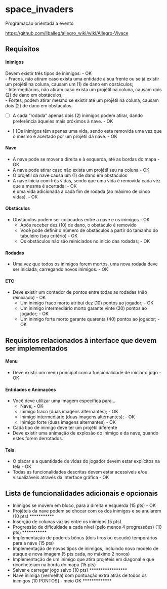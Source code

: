 # space_invaders

Programação orientada a evento  

https://github.com/liballeg/allegro_wiki/wiki/Allegro-Vivace

## Requisitos

#### Inimigos
Devem existir três tipos de inimigos: - OK  
    - Fracos, não atiram caso exista uma entidade à sua frente ou se já existir um projétil na coluna, causam um (1) de dano em obstáculos;  
    - Intermediários, não atiram caso exista um projétil na coluna, causam dois (2) de dano em obstáculos;  
    - Fortes, podem atirar mesmo se existir até um projétil na coluna, causam dois (2) de dano em obstáculos.  
- [ ] A cada “rodada” apenas dois (2) inimigos podem atirar, dando preferência àqueles mais próximos à nave. - OK  
- [ ]Os inimigos têm apenas uma vida, sendo esta removida uma vez que o mesmo é acertado por um projétil da nave. - OK  

#### Nave
- A nave pode se mover a direita e à esquerda, até as bordas do mapa - OK  
- A nave pode atirar caso não exista um projétil seu na coluna - OK  
- O projétil da nave causa um (1) de dano em obstáculos  
- A nave inicia com três vidas, sendo que uma vida é removida cada vez que a mesma é acertada; - OK  
    e uma vida adicionada a cada fim de rodada (ao máximo de cinco vidas). - OK  

#### Obstáculos
- Obstáculos podem ser colocados entre a nave e os inimigos - OK  
    - Após receber dez (10) de dano, o obstáculo é removido  
    - Você pode definir o número de obstáculos a partir do tamanho do tabuleiro (seu critério) - OK  
    - Os obstáculos não são reiniciados no início das rodadas; - OK  

#### Rodadas
- Uma vez que todos os inimigos forem mortos, uma nova rodada deve ser iniciada, carregando novos inimigos. - OK  

#### ETC
- Deve existir um contador de pontos entre todas as rodadas (não reiniciado) - OK  
    - Um inimigo fraco morto atribui dez (10) pontos ao jogador; - OK  
    - Um inimigo intermediário morto garante vinte (20) pontos ao jogador; - OK  
    - Um inimigo forte morto garante quarenta (40) pontos ao jogador; - OK  
 
## Requisitos relacionados à interface que devem ser implementados

#### Menu
- Deve existir um menu principal com a funcionalidade de iniciar o jogo - OK  

#### Entidades e Animações
- Você deve utilizar uma imagem específica para...  
    - Nave; - OK  
    - Inimigo fraco (duas imagens alternantes); - OK  
    - Inimigo intermediário (duas imagens alternantes); - OK  
    - Inimigo forte (duas imagens alternantes) - OK  
- Cada tipo de inimigo deve ter um projétil diferente  
- Deve existir uma animação de explosão do inimigo e da nave, quando estes forem derrotados.  

#### Tela
- O placar e a quantidade de vidas do jogador devem estar explícitos na tela - OK  
- Todas as funcionalidades descritas devem estar acessíveis e/ou visualizáveis através da interface gráfica - OK  

## Lista de funcionalidades adicionais e opcionais
- Inimigos se movem em bloco, para a direita e esquerda (15 pts) - OK  
- Projéteis da nave podem se chocar com os dos inimigos e se anularem (10 pts) ***********  
- Inserção de colunas vazias entre os inimigos (5 pts)  
- Progressão de dificuldade a cada nível (pelo menos 4 progressões) (10 pts) ***********  
- Implementação de poderes bônus (dois tiros ou escudo) temporários para a nave (15 pts)  
- Implementação de novos tipos de inimigos, incluindo novo modelo de ataque e nova imagem (5 pts cada, no máximo 2 novos)  
- Implementação de um inimigo que atira projéteis em diagonal e que ricocheteiam na borda do mapa (15 pts)  
- Salvar e carregar jogo salvo (10 pts) *****************  
- Nave inimiga (vermelha) com pontuação extra atrás de todos os inimigos [10 PONTOS] - meio OK *************  